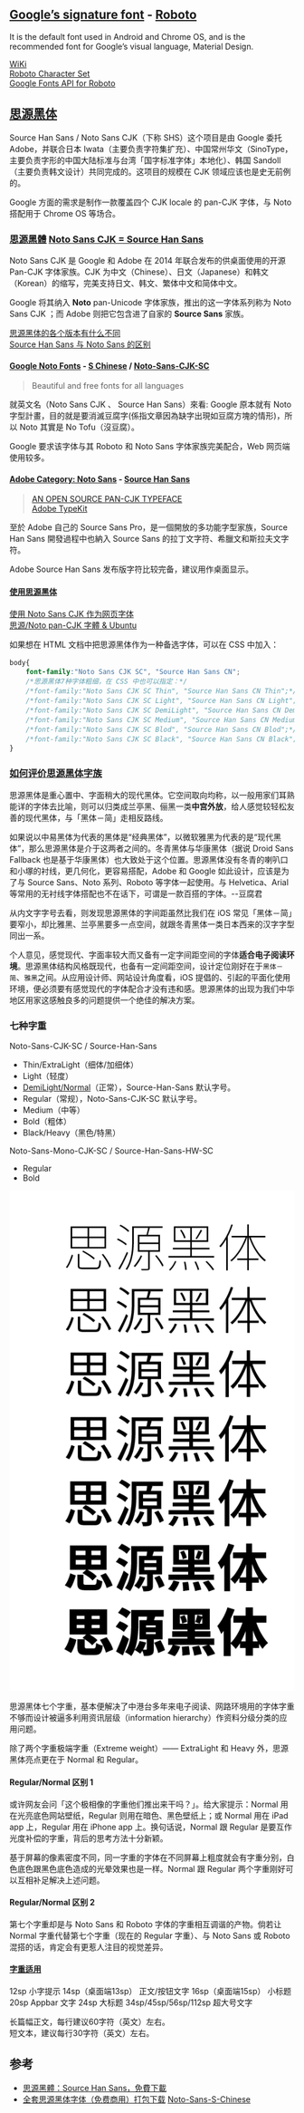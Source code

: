 ## [Google’s signature font](http://google-opensource.blogspot.my/2015/05/roboto-googles-signature-font-is-now.html) - [Roboto](https://github.com/google/roboto)
It is the default font used in Android and Chrome OS, and is the recommended font for Google’s visual language, Material Design.

[WiKi](https://zh.wikipedia.org/wiki/Roboto)  
[Roboto Character Set](https://www.google.com/fonts/specimen/Roboto)  
[Google Fonts API for Roboto](https://www.google.com/fonts#UsePlace:use/Collection:Roboto)

## [思源黑体](https://zh.wikipedia.org/wiki/%E6%80%9D%E6%BA%90%E9%BB%91%E9%AB%94)
Source Han Sans / Noto Sans CJK（下称 SHS）这个项目是由 Google 委托 Adobe，并联合日本 Iwata（主要负责字符集扩充）、中国常州华文（SinoType，主要负责字形的中国大陆标准与台湾「国字标准字体」本地化）、韩国 Sandoll（主要负责韩文设计）共同完成的。这项目的规模在 CJK 领域应该也是史无前例的。

Google 方面的需求是制作一款覆盖四个 CJK locale 的 pan-CJK 字体，与 Noto 搭配用于 Chrome OS 等场合。

### [思源黑體](http://blog.typekit.com/alternate/source-han-sans-chs/) [Noto Sans CJK = Source Han Sans](http://acrossbeta.blogspot.com/2014/09/blog-post_8.html)
Noto Sans CJK 是 Google 和 Adobe 在 2014 年联合发布的供桌面使用的开源 Pan-CJK 字体家族。CJK 为中文（Chinese）、日文（Japanese）和韩文（Korean）的缩写，完美支持日文、韩文、繁体中文和简体中文。

Google 将其纳入 **Noto** pan-Unicode 字体家族，推出的这一字体系列称为 Noto Sans CJK ；而 Adobe 则把它包含进了自家的 **Source Sans** 家族。

[思源黑体的各个版本有什么不同](https://www.zhihu.com/question/24639343)  
[Source Han Sans 与 Noto Sans 的区别](https://qdan.me/list/VLPe5sfsxkFWYMmX)  

#### [Google Noto Fonts](https://www.google.com/get/noto/) - [S Chinese](https://www.google.com/get/noto/help/cjk/) / [Noto-Sans-CJK-SC](https://noto-website-2.storage.googleapis.com/pkgs/NotoSansCJKsc-hinted.zip)  

> Beautiful and free fonts for all languages

就英文名（Noto Sans CJK 、 Source Han Sans）來看: Google 原本就有 Noto 字型計畫，目的就是要消滅豆腐字(係指文章因為缺字出現如豆腐方塊的情形)，所以 Noto 其實是 No Tofu（沒豆腐）。

Google 要求该字体与其 Roboto 和 Noto Sans 字体家族完美配合，Web 网页端使用较多。

#### [Adobe Category: Noto Sans](http://blogs.adobe.com/conversations/tag/noto-sans) -  [Source Han Sans](https://github.com/adobe-fonts/source-han-sans)

> [AN OPEN SOURCE PAN-CJK TYPEFACE](http://blogs.adobe.com/conversations/2014/07/introducing-source-han-sans-an-open-source-pan-cjk-typeface.html)  
> [Adobe TypeKit](https://typekit.com/fonts?licenses=desktop&sort=newest)  

至於 Adobe 自己的 Source Sans Pro，是一個開放的多功能字型家族，Source Han Sans 開發過程中也納入 Source Sans 的拉丁文字符、希臘文和斯拉夫文字符。

Adobe Source Han Sans 发布版字符比较完备，建议用作桌面显示。

#### [使用思源黑体](http://www.iinterest.net/2015/01/29/%E4%BD%BF%E7%94%A8%E6%80%9D%E6%BA%90%E9%BB%91%E4%BD%93/)
[使用 Noto Sans CJK 作为网页字体](https://leonax.net/p/7750/use-noto-sans-cjk-as-default-blog-font/)  
[思源/Noto pan-CJK 字體 & Ubuntu](http://blog.anthonywong.net/2014/07/28/%E6%80%9D%E6%BA%90noto-pan-cjk-%E5%AD%97%E9%AB%94-ubuntu/)  

如果想在 HTML 文档中把思源黑体作为一种备选字体，可以在 CSS 中加入：

```CSS
body{ 
    font-family:"Noto Sans CJK SC", "Source Han Sans CN";
    /*思源黑体7种字体粗细，在 CSS 中也可以指定：*/
    /*font-family:"Noto Sans CJK SC Thin", "Source Han Sans CN Thin";*/
    /*font-family:"Noto Sans CJK SC Light", "Source Han Sans CN Light";*/
    /*font-family:"Noto Sans CJK SC DemiLight", "Source Han Sans CN DemiLight";*/
    /*font-family:"Noto Sans CJK SC Medium", "Source Han Sans CN Medium";*/
    /*font-family:"Noto Sans CJK SC Blod", "Source Han Sans CN Blod";*/
    /*font-family:"Noto Sans CJK SC Black", "Source Han Sans CN Black";*/
}
```

### [如何评价思源黑体字族](https://www.zhihu.com/question/24499749)
思源黑体是重心置中、字面稍大的现代黑体。它空间取向均称，以一般用家们耳熟能详的字体去比喻，则可以归类成兰亭黑、俪黑一类**中宫外放**，给人感觉较轻松友善的现代黑体，与「黑体－简」走相反路线。

如果说以中易黑体为代表的黑体是“经典黑体”，以微软雅黑为代表的是“现代黑体”，那么思源黑体是介于这两者之间的。冬青黑体与华康黑体（据说 Droid Sans Fallback 也是基于华康黑体）也大致处于这个位置。思源黑体没有冬青的喇叭口和小塚的衬线，更几何化，更容易搭配，Adobe 和 Google 如此设计，应该是为了与 Source Sans、Noto 系列、Roboto 等字体一起使用。与 Helvetica、Arial 等常用的无衬线字体搭配也不在话下，可谓是一款百搭的字体。--豆腐君

从内文字字号去看，则发现思源黑体的字间距虽然比我们在 iOS 常见「黑体－简」要窄小，却比雅黑、兰亭黑要多一点空间，就跟冬青黑体一类日本西来的汉字字型同出一系。

个人意见，感觉现代、字面率较大而又备有一定字间距空间的字体**适合电子阅读环境**。思源黑体结构风格既现代，也备有一定间距空间，设计定位刚好在于`黑体－简`、`雅黑`之间。从应用设计师、网站设计角度看，iOS 提倡的、引起的平面化使用环境，便必须要有感觉现代的字体配合才没有违和感。思源黑体的出现为我们中华地区用家这感触良多的问题提供一个绝佳的解决方案。

### 七种字重
Noto-Sans-CJK-SC / Source-Han-Sans

- Thin/ExtraLight（细体/加细体）
- Light（轻度）
- [DemiLight/Normal](https://www.zhihu.com/question/24607502)（正常），Source-Han-Sans 默认字号。
- Regular（常规），Noto-Sans-CJK-SC 默认字号。
- Medium（中等）
- Bold（粗体）
- Black/Heavy（黑色/特黑）

Noto-Sans-Mono-CJK-SC / Source-Han-Sans-HW-SC

- Regular
- Bold

![思源黑体-NotoSansHans-七字重](思源黑体-NotoSansHans-七字重.jpg)

思源黑体七个字重，基本便解决了中港台多年来电子阅读、网路环境用的字体字重不够而设计被逼多利用资讯层级（information hierarchy）作资料分级分类的应用问题。

除了两个字重极端字重（Extreme weight）—— ExtraLight 和 Heavy 外，思源黑体亮点更在于 Normal 和 Regular。

#### Regular/Normal 区别 1
或许网友会问「这个极相像的字重他们推出来干吗？」。给大家提示：Normal 用在光亮底色网站壁纸，Regular 则用在暗色、黑色壁纸上；或 Normal 用在 iPad app 上，Regular 用在 iPhone app 上。换句话说，Normal 跟 Regular 是要互作光度补偿的字重，背后的思考方法十分新颖。

基于屏幕的像素密度不同，同一字重的字体在不同屏幕上粗度就会有字重分别，白色底色跟黑色底色造成的光晕效果也是一样。Normal 跟 Regular 两个字重刚好可以互相补足解决上述问题。

#### Regular/Normal 区别 2
第七个字重却是与 Noto Sans 和 Roboto 字体的字重相互调谐的产物。倘若让 Normal 字重代替第七个字重（现在的 Regular 字重）、与 Noto Sans 或 Roboto 混搭的话，肯定会有更惹人注目的视觉差异。

#### [字重适用](http://huaban.com/pins/512117516/)

12sp 小字提示
14sp（桌面端13sp） 正文/按钮文字
16sp（桌面端15sp） 小标题
20sp Appbar 文字
24sp 大标题
34sp/45sp/56sp/112sp 超大号文字

长篇幅正文，每行建议60字符（英文）左右。  
短文本，建议每行30字符（英文）左右。

## 参考

- [思源黑體：Source Han Sans，免費下載](https://free.com.tw/source-han-sans-noto-sans/)  
- [全套思源黑体字体（免费商用）打包下载](http://www.digitaling.com/articles/17462.html) [Noto-Sans-S-Chinese](http://pan.baidu.com/s/1uJBBK)  



